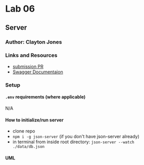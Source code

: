 # Lab 06

## Server

### Author: Clayton Jones

### Links and Resources

- [submission PR]()
- [Swagger Documentaion](https://app.swaggerhub.com/apis/clayton-jones/lab06/0.1)

### Setup

#### `.env` requirements (where applicable)

N/A

#### How to initialize/run server
- clone repo
- `npm i -g json-server` (if you don't have json-server already)
- in terminal from inside root directory: `json-server --watch ./data/db.json`


#### UML

![]()

